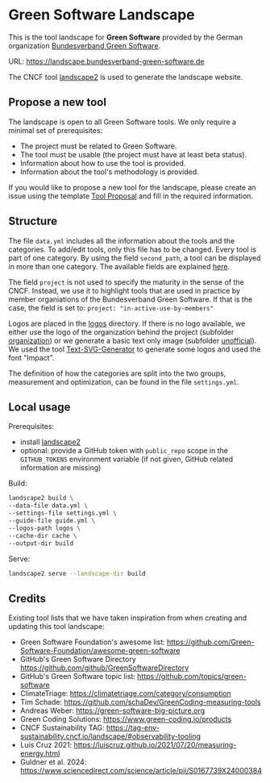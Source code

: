 # Green Software Landscape

This is the tool landscape for **Green Software** provided by the German organization [Bundesverband Green Software](https://www.bundesverband-green-software.de/).

URL: <https://landscape.bundesverband-green-software.de>

The CNCF tool [landscape2](https://github.com/cncf/landscape2/) is used to generate the landscape website.

## Propose a new tool

The landscape is open to all Green Software tools. We only require a minimal set of prerequisites:

- The project must be related to Green Software.
- The tool must be usable (the project must have at least beta status).
- Information about how to use the tool is provided.
- Information about the tool's methodology is provided.

If you would like to propose a new tool for the landscape, please create an issue using the template [Tool Proposal](https://github.com/bundesverband-green-software/landscape/issues/new?template=propose_tool_issue_template.yml) and fill in the required information.

## Structure

The file `data.yml` includes all the information about the tools and the categories. To add/edit tools, only this file has to be changed.
Every tool is part of one category. By using the field `second_path`, a tool can be displayed in more than one category.
The available fields are explained [here](https://github.com/cncf/landscape2/blob/main/docs/config/data.yml).

The field `project` is not used to specify the maturity in the sense of the CNCF. Instead, we use it to highlight tools that are used in practice by member organiations of the Bundesverband Green Software. If that is the case, the field is set to: `project: "in-active-use-by-members"`

Logos are placed in the [logos](./logos/) directory. If there is no logo available, we either use the logo of the organization behind the project (subfolder [organization](./logos/organization/)) or we generate a basic text only image (subfolder [unofficial](./logos/unofficial/)). We used the tool [Text-SVG-Generator](https://text-to-svg.com/) to generate some logos and used the font "Impact".

The definition of how the categories are split into the two groups, measurement and optimization, can be found in the file `settings.yml`.

## Local usage

Prerequisites:

- install [landscape2](https://github.com/cncf/landscape2/blob/main/README.md#installation)
- optional: provide a GitHub token with `public_repo` scope in the `GITHUB_TOKENS` environment variable (if not given, GitHub related information are missing)

Build:

```sh
landscape2 build \
--data-file data.yml \
--settings-file settings.yml \
--guide-file guide.yml \
--logos-path logos \
--cache-dir cache \
--output-dir build
```

Serve:

```sh
landscape2 serve --landscape-dir build
```

## Credits

Existing tool lists that we have taken inspiration from when creating and updating this tool landscape:

- Green Software Foundation's awesome list: <https://github.com/Green-Software-Foundation/awesome-green-software>
- GitHub's Green Software Directory <https://github.com/github/GreenSoftwareDirectory>
- GitHub's Green Software topic list: <https://github.com/topics/green-software>
- ClimateTriage: <https://climatetriage.com/category/consumption>
- Tim Schade: <https://github.com/schaDev/GreenCoding-measuring-tools>
- Andreas Weber: <https://green-software-big-picture.org>
- Green Coding Solutions: <https://www.green-coding.io/products>
- CNCF Sustainability TAG: <https://tag-env-sustainability.cncf.io/landscape/#observability-tooling>
- Luís Cruz 2021: <https://luiscruz.github.io/2021/07/20/measuring-energy.html>
- Guldner et al. 2024: <https://www.sciencedirect.com/science/article/pii/S0167739X24000384>
